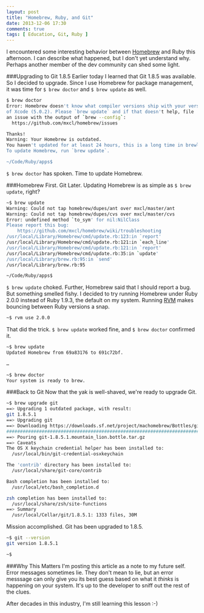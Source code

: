 ```yaml
---
layout: post
title: "Homebrew, Ruby, and Git"
date: 2013-12-06 17:30
comments: true
tags: [ Education, Git, Ruby ]
---
```

I encountered some interesting behavior between [Homebrew](http://brew.sh/) and Ruby this afternoon. I can describe what happened, but I don't yet understand why. Perhaps another member of the dev community can shed some light.

###Upgrading to Git 1.8.5
Earlier today I learned that Git 1.8.5 was available. So I decided to upgrade. Since I use Homebrew for package management, it was time for `$ brew doctor` and `$ brew update` as well.

~~~bash
$ brew doctor
Error: Homebrew doesn't know what compiler versions ship with your version
of Xcode (5.0.2). Please `brew update` and if that doesn't help, file
an issue with the output of `brew --config`:
  https://github.com/mxcl/homebrew/issues

Thanks!
Warning: Your Homebrew is outdated.
You haven't updated for at least 24 hours, this is a long time in brewland!
To update Homebrew, run `brew update`.

~/Code/Ruby/apps$ 
~~~

`$ brew doctor` has spoken. Time to update Homebrew.

<!--more-->

###Homebrew First. Git Later.
Updating Homebrew is as simple as `$ brew update`, right?

~~~bash
~$ brew update
Warning: Could not tap homebrew/dupes/ant over mxcl/master/ant
Warning: Could not tap homebrew/dupes/cvs over mxcl/master/cvs
Error: undefined method `to_sym' for nil:NilClass
Please report this bug:
    https://github.com/mxcl/homebrew/wiki/troubleshooting
/usr/local/Library/Homebrew/cmd/update.rb:123:in `report'
/usr/local/Library/Homebrew/cmd/update.rb:121:in `each_line'
/usr/local/Library/Homebrew/cmd/update.rb:121:in `report'
/usr/local/Library/Homebrew/cmd/update.rb:35:in `update'
/usr/local/Library/brew.rb:95:in `send'
/usr/local/Library/brew.rb:95

~/Code/Ruby/apps$ 
~~~
`$ brew update` choked. Further, Homebrew said that I should report a bug. But something smelled fishy. I decided to try running Homebrew under Ruby 2.0.0 instead of Ruby 1.9.3, the default on my system. Running [RVM](/blog/2013/05/16/upgrading-ruby-with-rvm/) makes bouncing between Ruby versions a snap.

~~~bash
~$ rvm use 2.0.0

~~~

That did the trick. `$ brew update` worked fine, and `$ brew doctor`
confirmed it.

~~~bash
~$ brew update
Updated Homebrew from 69a83176 to 691c72bf.

…
 
~$ brew doctor
Your system is ready to brew.

~~~
###Back to Git
Now that the yak is well-shaved, we're ready to upgrade Git.

~~~bash
~$ brew upgrade git
==> Upgrading 1 outdated package, with result:
git 1.8.5.1
==> Upgrading git
==> Downloading https://downloads.sf.net/project/machomebrew/Bottles/git-1.8.5.1.mountain_lion.bottle.tar.gz
######################################################################## 100.0%
==> Pouring git-1.8.5.1.mountain_lion.bottle.tar.gz
==> Caveats
The OS X keychain credential helper has been installed to:
  /usr/local/bin/git-credential-osxkeychain

The 'contrib' directory has been installed to:
  /usr/local/share/git-core/contrib

Bash completion has been installed to:
  /usr/local/etc/bash_completion.d

zsh completion has been installed to:
  /usr/local/share/zsh/site-functions
==> Summary
  /usr/local/Cellar/git/1.8.5.1: 1333 files, 30M
~~~

Mission accomplished. Git has been upgraded to 1.8.5.

~~~bash
~$ git --version
git version 1.8.5.1

~$ 
~~~

###Why This Matters
I'm posting this article as a note to my future self. Error messages sometimes lie. They don't mean to lie, but an error messsage can only give you its best guess based on what it _thinks_ is happening on your system. It's up to the developer to sniff out the rest of the clues.

After decades in this industry, I'm still learning this lesson :-)
